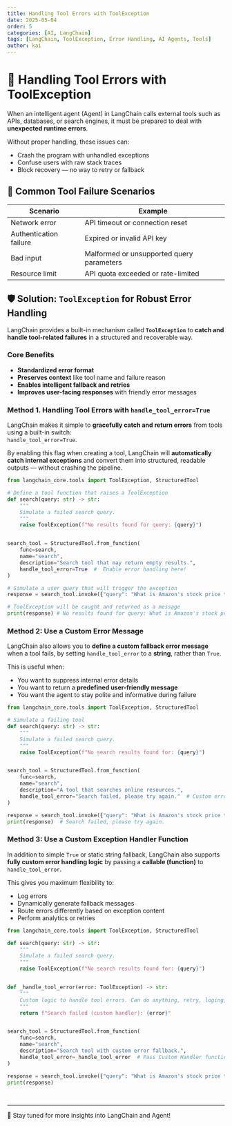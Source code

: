 ```yaml
---
title: Handling Tool Errors with ToolException
date: 2025-05-04
order: 5
categories: [AI, LangChain]
tags: [LangChain, ToolException, Error Handling, AI Agents, Tools]
author: kai
---
```


# 🚀 Handling Tool Errors with ToolException
When an intelligent agent (Agent) in LangChain calls external tools such as APIs, databases, or search engines, it must be prepared to deal with **unexpected runtime errors**.

Without proper handling, these issues can:
- Crash the program with unhandled exceptions
- Confuse users with raw stack traces
- Block recovery — no way to retry or fallback


## 📌 Common Tool Failure Scenarios

| Scenario                  | Example                                                         |
|---------------------------|-----------------------------------------------------------------|
| Network error           | API timeout or connection reset                                |
| Authentication failure | Expired or invalid API key                                      |
| Bad input               | Malformed or unsupported query parameters                       |
| Resource limit          | API quota exceeded or rate-limited                              |



## 🛡️ Solution: `ToolException` for Robust Error Handling

LangChain provides a built-in mechanism called **`ToolException`** to **catch and handle tool-related failures** in a structured and recoverable way.

### Core Benefits

- **Standardized error format**  
- **Preserves context** like tool name and failure reason  
- **Enables intelligent fallback and retries**  
- **Improves user-facing responses** with friendly error messages


### Method 1. Handling Tool Errors with `handle_tool_error=True`
LangChain makes it simple to **gracefully catch and return errors** from tools using a built-in switch:  
`handle_tool_error=True`.

By enabling this flag when creating a tool, LangChain will **automatically catch internal exceptions** and convert them into structured, readable outputs — without crashing the pipeline.

```python
from langchain_core.tools import ToolException, StructuredTool

# Define a tool function that raises a ToolException
def search(query: str) -> str:
    """
    Simulate a failed search query.
    """
    raise ToolException(f"No results found for query: {query}")


search_tool = StructuredTool.from_function(
    func=search,
    name="search",
    description="Search tool that may return empty results.",
    handle_tool_error=True  #  Enable error handling here!
)

# Simulate a user query that will trigger the exception
response = search_tool.invoke({"query": "What is Amazon's stock price today?"})

# ToolException will be caught and returned as a message
print(response) # No results found for query: What is Amazon's stock price today?
```


### Method 2: Use a Custom Error Message
LangChain also allows you to **define a custom fallback error message** when a tool fails, by setting `handle_tool_error` to a **string**, rather than `True`.

This is useful when:
- You want to suppress internal error details
- You want to return a **predefined user-friendly message**
- You want the agent to stay polite and informative during failure



```python
from langchain_core.tools import ToolException, StructuredTool

# Simulate a failing tool
def search(query: str) -> str:
    """
    Simulate a failed search query.
    """
    raise ToolException(f"No search results found for: {query}")


search_tool = StructuredTool.from_function(
    func=search,
    name="search",
    description="A tool that searches online resources.",
    handle_tool_error="Search failed, please try again."  # Custom error message will override the error message from the ToolException
)

response = search_tool.invoke({"query": "What is Amazon's stock price today?"})
print(response)  # Search failed, please try again.
```


### Method 3: Use a Custom Exception Handler Function
In addition to simple `True` or static string fallback, LangChain also supports **fully custom error handling logic** by passing a **callable (function)** to `handle_tool_error`.

This gives you maximum flexibility to:

- Log errors
- Dynamically generate fallback messages
- Route errors differently based on exception content
- Perform analytics or retries

```python
from langchain_core.tools import ToolException, StructuredTool

def search(query: str) -> str:
    """
    Simulate a failed search query.
    """
    raise ToolException(f"No search results found for: {query}")


def _handle_tool_error(error: ToolException) -> str:
    """
    Custom logic to handle tool errors. Can do anything, retry, loging, MQ message, etc
    """
    return f"Search failed (custom handler): {error}"


search_tool = StructuredTool.from_function(
    func=search,
    name="search",
    description="Search tool with custom error fallback.",
    handle_tool_error=_handle_tool_error  # Pass Custom Handler function here
)

response = search_tool.invoke({"query": "What is Amazon's stock price today?"})
print(response)
```





<br>




---

🚀 Stay tuned for more insights into LangChain and Agent!



